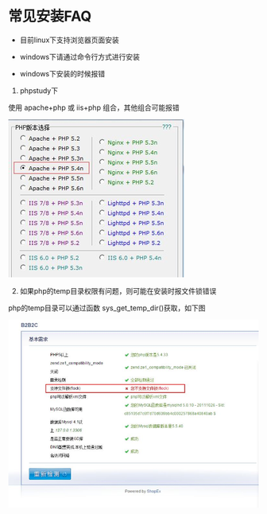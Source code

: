 # 常见安装FAQ

- 目前linux下支持浏览器页面安装

- windows下请通过命令行方式进行安装

- windows下安装的时候报错

1. phpstudy下

使用 apache+php 或 iis+php 组合，其他组合可能报错

![](images/01.JPG)

2. 如果php的temp目录权限有问题，则可能在安装时报文件锁错误

php的temp目录可以通过函数 sys_get_temp_dir()获取，如下图

![](images/02.JPG)